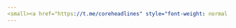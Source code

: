 ```yaml
---
<small><a href="https://t.me/coreheadlines" style="font-weight: normal;">t.me/coreheadlines</a></small>
---
```

